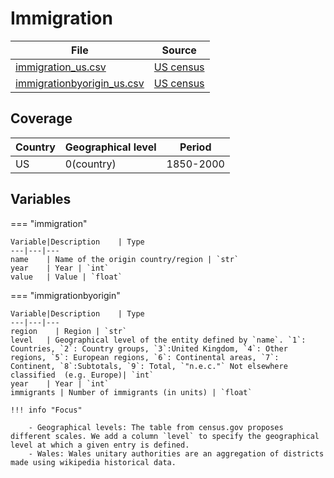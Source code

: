# Immigration

File| Source
---|---
[immigration_us.csv](https://github.com/cverluise/patentcity/tree/master/assets)| [US census](https://www.census.gov/content/dam/Census/library/working-papers/2006/demo/POP-twps0081.pdf)
[immigrationbyorigin_us.csv](https://github.com/cverluise/patentcity/tree/master/assets)| [US census](https://www.census.gov/content/dam/Census/library/working-papers/2006/demo/POP-twps0081.pdf)

## Coverage

Country| Geographical level| Period
---|---|---
US | 0(country) | 1850-2000

## Variables

=== "immigration"

    Variable|Description    | Type
    ---|---|---
    name    | Name of the origin country/region | `str`
    year    | Year | `int`
    value   | Value | `float`

=== "immigrationbyorigin"

    Variable|Description    | Type
    ---|---|---
    region    | Region | `str`
    level   | Geographical level of the entity defined by `name`. `1`: Countries, `2`: Country groups, `3`:United Kingdom, `4`: Other regions, `5`: European regions, `6`: Continental areas, `7`: Continent, `8`:Subtotals, `9`: Total, `"n.e.c."` Not elsewhere classified  (e.g. Europe)| `int`
    year    | Year | `int`
    immigrants | Number of immigrants (in units) | `float`

    !!! info "Focus"

        - Geographical levels: The table from census.gov proposes different scales. We add a column `level` to specify the geographical level at which a given entry is defined.
        - Wales: Wales unitary authorities are an aggregation of districts made using wikipedia historical data.

